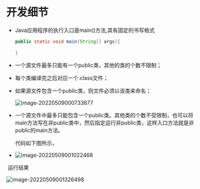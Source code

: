 # 开发细节

- Java应用程序的执行入口是main()方法,其有固定的书写格式

	```java
	public static void main(String[] args){
	    
	}
	```

- 一个源文件最多只能有一个public类，其他的类的个数不限制；

- 每个类编译完之后对应一个.class文件；

- 如果源文件包含一个public类，则文件必须以该类来命名；

	![image-20220509000733877](https://pic-1304959529.cos.ap-guangzhou.myqcloud.com/DB/image-20220509000733877.png)

- 一个源文件中最多只能包含一个public类。其他类的个数不受限制，也可以将main方法写在非public类中，然后指定运行非public类，这样入口方法就是非public的main方法。

	代码如下图所示，

- ![image-20220509001022468](https://pic-1304959529.cos.ap-guangzhou.myqcloud.com/DB/image-20220509001022468.png)

​	 运行结果

![image-20220509001326498](https://pic-1304959529.cos.ap-guangzhou.myqcloud.com/DB/image-20220509001326498.png)